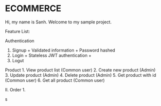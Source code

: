 # ECOMMERCE

Hi, my name is Sanh. 
Welcome to my sample project.

Feature List:

Authentication
  1. Signup
    + Validated information
    + Password hashed
  2. Login
    + Stateless JWT authentication
    + 
  3. Logut 

Product
    1. View product list (Common user)
    2. Create new product (Admin)
    3. Update product (Admin)
    4. Delete product (Admin)
    5. Get product with id (Common user)
    6. Get all product (Common user)
    
  II. Order
    1. 
    
s
